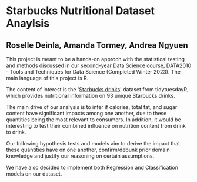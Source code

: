 # Starbucks Nutritional Dataset Anaylsis
## Roselle Deinla, Amanda Tormey, Andrea Ngyuen

This project is meant to be a hands-on approch with the statistical testing and methods discussed in our second-year Data Science course, DATA2010 - Tools and Techniques for Data Science (Completed Winter 2023). The main language of this project is R.

The content of interest is the '[Starbucks drinks](https://github.com/rfordatascience/tidytuesday/blob/main/data/2021/2021-12-21/starbucks.csv)' dataset from tidytuesdayR, which provides nutritional information on 93 unique Starbucks drinks.

The main drive of our analysis is to infer if calories, total fat, and sugar content have significant impacts among one another, due to these quantities being the most relevant to consumers.
In addition, it would be interesting to test their combined influence on nutrition content from drink to drink.

Our following hypothesis tests and models aim to derive the impact that these quantities have on one another, confirm/debunk prior domain knowledge and justify our reasoning on certain assumptions.

We have also decided to implement both Regression and Classification models on our dataset.
